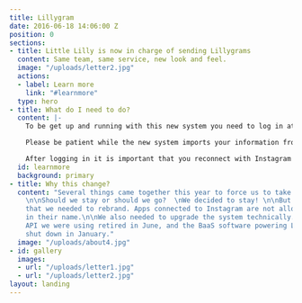 ```yaml
---
title: Lillygram
date: 2016-06-18 14:06:00 Z
position: 0
sections:
- title: Little Lilly is now in charge of sending Lillygrams
  content: Same team, same service, new look and feel.
  image: "/uploads/letter2.jpg"
  actions:
  - label: Learn more
    link: "#learnmore"
  type: hero
- title: What do I need to do?
  content: |-
    To be get up and running with this new system you need to log in at [www.littlelilly.no/login](/login), or use the button in the top right corner.

    Please be patient while the new system imports your information from the old system.

    After logging in it is important that you reconnect with Instagram by using the "Connect to Instagram" button.
  id: learnmore
  background: primary
- title: Why this change?
  content: "Several things came together this year to force us to take an active stance.
    \n\nShould we stay or should we go?  \nWe decided to stay! \n\nBut in order to
    that we needed to rebrand. Apps connected to Instagram are not allowed \"gram\"
    in their name.\n\nWe also needed to upgrade the system technically. The Instagram
    API we were using retired in June, and the BaaS software powering Lillygram will
    shut down in January."
  image: "/uploads/about4.jpg"
- id: gallery
  images:
  - url: "/uploads/letter1.jpg"
  - url: "/uploads/letter2.jpg"
layout: landing
---
```


